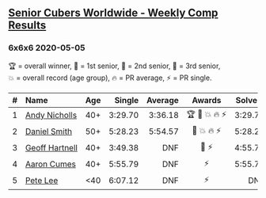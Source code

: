 <style>table {white-space: nowrap;}</style>

## [Senior Cubers Worldwide - Weekly Comp Results](/scw-comp/results/)
### 6x6x6 2020-05-05

<span style="white-space: nowrap;">🏆 = overall winner</span>, <span style="white-space: nowrap;">🥇 = 1st senior</span>, <span style="white-space: nowrap;">🥈 = 2nd senior</span>, <span style="white-space: nowrap;">🥉 = 3rd senior</span>, <span style="white-space: nowrap;">💥 = overall record (age group)</span>, <span style="white-space: nowrap;">🔥 = PR average</span>, <span style="white-space: nowrap;">⚡ = PR single</span>.

| # | Name | Age | Single | Average | Awards | Solve 1 | Solve 2 | Solve 3 | Video |
| :--: | :-- | :--: | --: | --: | :--: | --: | --: | --: | :-- |
| 1 | [Andy Nicholls](../../persons/andy_nicholls/666.md) | 40+ | 3:29.70 | 3:36.18 | 🏆 🥇 💥 🔥 ⚡ | 3:29.70 | 3:33.32 | 3:45.53 | [Link](https://www.facebook.com/events/557526585195168/permalink/558595331754960) |
| 2 | [Daniel Smith](../../persons/daniel_smith/666.md) | 50+ | 5:28.23 | 5:54.57 | 🥈 💥 🔥 ⚡ | 5:28.23 | 6:11.67 | 6:03.81 | [Link](https://www.facebook.com/events/557526585195168/permalink/562187611395732) |
| 3 | [Geoff Hartnell](../../persons/geoff_hartnell/666.md) | 40+ | 3:49.38 | DNF | 🥉 ⚡ | 4:55.79 | 3:49.38 | DNS | [Link](https://www.facebook.com/events/557526585195168/permalink/558261701788323) |
| 4 | [Aaron Cumes](../../persons/aaron_cumes/666.md) | 40+ | 5:55.79 | DNF | ⚡ | 5:55.79 | DNS | DNS | [Link](https://www.facebook.com/events/557526585195168/permalink/558322268448933) |
| 5 | [Pete Lee](../../persons/pete_lee/666.md) | <40 | 6:07.12 | DNF | ⚡ | DNF | 6:07.12 | DNS | [Link](https://www.facebook.com/events/557526585195168/permalink/558442738436886) |

<!-- Global site tag (gtag.js) - Google Analytics -->
<script async src="https://www.googletagmanager.com/gtag/js?id=UA-86348435-3"></script>
<script>window.dataLayer = window.dataLayer || []; function gtag() {dataLayer.push(arguments);} gtag('js', new Date()); gtag('config', 'UA-86348435-3');</script>
